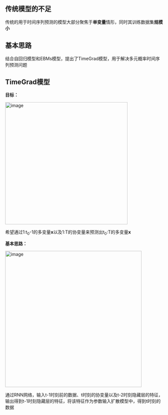## 传统模型的不足

传统的用于时间序列预测的模型大部分聚焦于**单变量**情形，同时其训练数据集**规模小**

## 基本思路

结合自回归模型和EBMs模型，提出了TimeGrad模型，用于解决多元概率时间序列预测问题

## TimeGrad模型

**目标：**

<img width="391" alt="image" src="https://github.com/user-attachments/assets/ff27875f-2e9a-4d72-8869-a61de8a09f0b">

希望通过1:t<sub>0</sub>-1的多变量**x**以及1:T的协变量来预测出t<sub>0</sub>:T的多变量**x**

**基本思路：**

<img width="436" alt="image" src="https://github.com/user-attachments/assets/e7e89991-f2e1-4b00-9184-0f7edc52a1fa">

通过RNN网络，输入t-1时刻前的数据、t时刻的协变量以及t-2时刻隐藏层的特征，输出得到t-1时刻隐藏层的特征，将该特征作为参数输入扩散模型中，得到t时刻的数据




 
